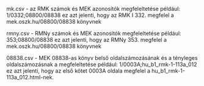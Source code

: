 mk.csv - az RMK számok és MEK azonosítók megfeleltetése
például:
1/0332;08800/08838
ez azt jelenti, hogy az RMK I 332. megfelel a mek.oszk.hu/08800/08838 könyvnek

rmny.csv - RMNy számok és MEK azonosítók megfeleltetése
például:
353;08800/08838
ez azt jelenti, hogy az RMNy 353. megfelel a mek.oszk.hu/08800/08838 könyvnek

08838.csv - MEK 08838-as könyv belső oldalszámozásának és a tényleges
oldalszámozásnak a megfeleltetése
például:
1/0003A;hu_b1_rmk-1-113a_012
ez azt jelenti, hogy az első kötet 0003A oldala megfelel a
hu_b1_rmk-1-113a_012.html-nek.
